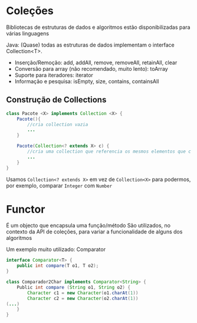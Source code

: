 
# Coleções

Bibliotecas de estruturas de dados e algoritmos estão disponibilizadas para várias linguagens

Java: (Quase) todas as estruturas de dados implementam o interface Collection\<T\>.
- Inserção/Remoção: add, addAll, remove, removeAll, retainAll, clear
- Conversão para array (não recomendado, muito lento): toArray
- Suporte para iteradores: iterator
- Informação e pesquisa: isEmpty, size, contains, containsAll

## Construção de Collections

```JAVA
class Pacote <X> implements Collection <X> {
	Pacote(){
		//cria collection vazia
		...
	}

	Pacote(Collection<? extends X> c) {
		//cria uma collection que referencia os mesmos elementos que c
		...
	}
}
```

Usamos ``Collection<? extends X>`` em vez de ``Collection<X>`` para podermos, por exemplo, comparar ``Integer`` com ``Number`` 


# Functor

É um objecto que encapsula uma função/método
São utilizados, no contexto da API de coleções, para variar a funcionalidade de alguns dos algoritmos

Um exemplo muito utilizado: Comparator

```JAVA
interface Comparator<T> {
	public int compare(T o1, T o2);
}

class Comparador2Char implements Comparator<String> {
	Public int compare (String o1, String o2) {
		Character c1 = new Character(o1.charAt(1))
		Character c2 = new Character(o2.charAt(1))
(...)
	}
}
```


